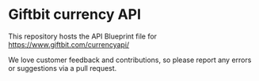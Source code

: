 # Giftbit currency API

This repository hosts the API Blueprint file for https://www.giftbit.com/currencyapi/

We love customer feedback and contributions, so please report any errors or suggestions via a pull request.
